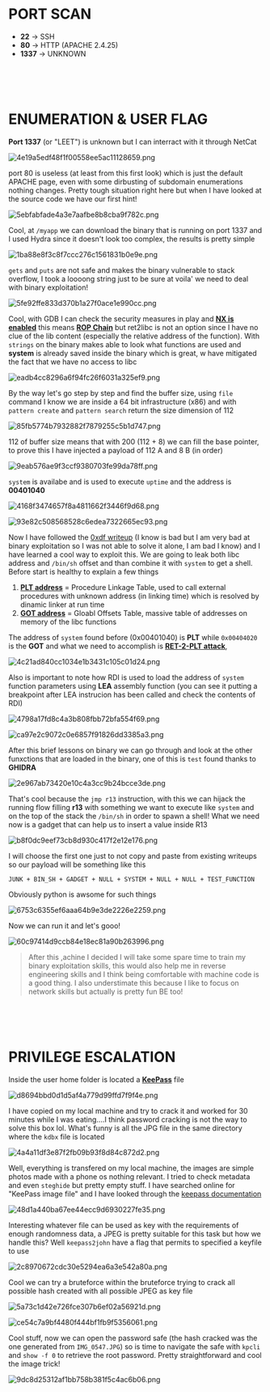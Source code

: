 # PORT SCAN
* **22** &#8594; SSH
* **80** &#8594; HTTP (APACHE 2.4.25)
* **1337** &#8594; UNKNOWN


<br><br><br>

# ENUMERATION & USER FLAG
**Port 1337** (or "LEET") is unknown but I can interract with it through NetCat

![4e19a5edf48f1f00558ee5ac11128659.png](img/4e19a5edf48f1f00558ee5ac11128659.png)

port 80 is useless (at least from this first look) which is just the default APACHE page, even with some dirbusting of subdomain enumerations nothing changes. Pretty tough situation right here but when I have looked at the source code we have our first hint!

![5ebfabfade4a3e7aafbe8b8cba9f782c.png](img/5ebfabfade4a3e7aafbe8b8cba9f782c.png)

Cool, at `/myapp` we can download the binary that is running on port 1337 and I used Hydra since it doesn't look too complex, the results is pretty simple

![1ba88e8f3c8f7ccc276c1561831b0e9e.png](img/1ba88e8f3c8f7ccc276c1561831b0e9e.png)

`gets` and `puts` are not safe and makes the binary vulnerable to stack overflow, I took a loooong string just to be sure at voila' we need to deal with binary exploitation!

![5fe92ffe833d370b1a27f0ace1e990cc.png](img/5fe92ffe833d370b1a27f0ace1e990cc.png)

Cool, with GDB I can check the security measures in play and **<u>NX is enabled</u>** this means **<u>ROP Chain</u>** but ret2libc is not an option since I have no clue of the lib content (especially the relative address of the function). With `strings` on the binary makes able to look what functions are used and **system** is already saved inside the binary which is great, w have mitigated the fact that we have no access to libc

![eadb4cc8296a6f94fc26f6031a325ef9.png](img/eadb4cc8296a6f94fc26f6031a325ef9.png)

By the way let's go step by step and find the buffer size, using `file` command I know we are inside a 64 bit infrastructure (x86) and with `pattern create` and `pattern search` return the size dimension of 112

![85fb5774b7932882f7879255c5b1d747.png](img/85fb5774b7932882f7879255c5b1d747.png)

112 of buffer size means that with 200 (112 + 8) we can fill the base pointer, to prove this I have injected a payload of 112 A and 8 B (in order)  

![9eab576ae9f3ccf9380703fe99da78ff.png](img/9eab576ae9f3ccf9380703fe99da78ff.png)

`system` is availabe and is used to execute `uptime` and the address is **00401040**

![4168f3474657f8a4811662f3446f9d68.png](img/4168f3474657f8a4811662f3446f9d68.png)

![93e82c508568528c6edea7322665ec93.png](img/93e82c508568528c6edea7322665ec93.png)


Now I have followed the [0xdf writeup](https://0xdf.gitlab.io/2019/10/26/htb-safe.html#shell-as-user) (I know is bad but I am very bad at binary exploitation so I was not able to solve it alone, I am bad I know) and I have learned a cool way to exploit this. We are going to leak both libc address and `/bin/sh` offset and than combine it with `system` to get a shell. 
Before start is healthy to explain a few things

1) **<u>PLT address</u>** = Procedure Linkage Table, used to call external procedures with unknown address (in linking time) which is resolved by dinamic linker at run time
2) **<u>GOT address</u>** = Gloabl Offsets Table, massive table of addresses on memory of the libc functions

The address of `system` found before (0x00401040) is **PLT** while `0x00404020` is the **GOT** and what we need to accomplish is **<u>[RET-2-PLT attack](https://ir0nstone.gitbook.io/notes/types/stack/aslr/plt_and_got#ret2plt)</u>**,

![4c21ad840cc1034e1b3431c105c01d24.png](img/4c21ad840cc1034e1b3431c105c01d24.png)

Also is important to note how RDI is used to load the address of `system` function parameters using **LEA** assembly function (you can see it putting a breakpoint after LEA instrucion has been called and check the contents of RDI)

![4798a17fd8c4a3b808fbb72bfa554f69.png](img/4798a17fd8c4a3b808fbb72bfa554f69.png)

![ca97e2c9072c0e6857f91826dd3385a3.png](img/ca97e2c9072c0e6857f91826dd3385a3.png)

After this brief lessons on binary we can go through and look at the other funxctions that are loaded in the binary, one of this is `test`  found thanks to **GHIDRA**

![2e967ab73420e10c4a3cc9b24bcce3de.png](img/2e967ab73420e10c4a3cc9b24bcce3de.png)

That's cool because the `jmp r13` instruction, with this we can hijack the running flow filling **r13** with something we want to execute like `system` and on the top of the stack the `/bin/sh` in order to spawn a shell! What we need now is a gadget that can help us to insert a value inside R13

![b8f0dc9eef73cb8d930c417f2e12e176.png](img/b8f0dc9eef73cb8d930c417f2e12e176.png)

I will choose the first one just to not copy and paste from existing writeups so our payload will be something like this 

`JUNK + BIN_SH + GADGET + NULL + SYSTEM + NULL + NULL + TEST_FUNCTION`

Obviously python is awsome for such things

![6753c6355ef6aaa64b9e3de2226e2259.png](img/6753c6355ef6aaa64b9e3de2226e2259.png)

Now we can run it and let's gooo!

![60c97414d9ccb84e18ec81a90b263996.png](img/60c97414d9ccb84e18ec81a90b263996.png)

> After this ,achine I decided I will take some spare time to train my binary exploitation skills, this would also help me in reverse engineering skills and I think being comfortable with machine code is a good thing. I also understimate this because I like to focus on network skills but actually is pretty fun BE too!

<br><br><br>

# PRIVILEGE ESCALATION
Inside the user home folder is located a **<u>KeePass</u>** file

![d8694bbd0d1d5af4a779d99ffd7f9f4e.png](img/d8694bbd0d1d5af4a779d99ffd7f9f4e.png)

I have copied on my local machine and try to crack it and worked for 30 minutes while I was eating....I think password cracking is not the way to solve this box lol. What's funny is all the  JPG file in the same directory where the `kdbx` file is located

![4a4a11df3e87f2fb09b93f8d84c872d2.png](img/4a4a11df3e87f2fb09b93f8d84c872d2.png)

Well, everything is transfered on my local machine, the images are simple photos made with a phone os nothing relevant. I tried to check metadata and even `steghide` but pretty empty stuff. I have searched online for "KeePass image file" and I have looked through the [keepass documentation](https://documentation.help/keepass/keys.html)

![48d1a440ba67ee44ecc9d6930227fe35.png](img/48d1a440ba67ee44ecc9d6930227fe35.png)

Interesting whatever file can be used as key with the requirements of enough randomness data, a JPEG is pretty suitable for this task but how we handle this? Well `keepass2john` have a flag that permits to specified a keyfile to use 

![2c8970672cdc30e5294ea6a3e542a80a.png](img/2c8970672cdc30e5294ea6a3e542a80a.png)

Cool we can try a bruteforce within the bruteforce trying to crack all possible hash created with all possible JPEG as key file

![5a73c1d42e726fce307b6ef02a56921d.png](img/5a73c1d42e726fce307b6ef02a56921d.png)

![ce54c7a9bf4480f444bf1fb9f5356061.png](img/ce54c7a9bf4480f444bf1fb9f5356061.png)

Cool stuff, now we can open the password safe (the hash cracked was the one generated from `IMG_0547.JPG`) so is time to navigate the safe with `kpcli` and `show -f 0` to retrieve the root password. Pretty straightforward and cool the image trick!

![9dc8d25312af1bb758b381f5c4ac6b06.png](img/9dc8d25312af1bb758b381f5c4ac6b06.png)
